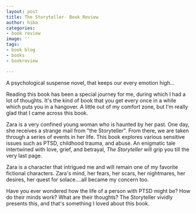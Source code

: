 ```yaml
---
layout: post
title: The Storyteller- Book Review
author: hiba
categories:
- book review
image: ''
tags:
- book blog
- books
- bookreview

---
```

A psychological suspense novel, that keeps our every emotion high...

Reading this book has been a special journey for me, during which I had a lot of thoughts. It's the kind of book that you get every once in a while which puts you in a hangover. A little out of my comfort zone, but I'm really glad that I came across this book.

Zara is a very confined young woman who is haunted by her past. One day, she receives a strange mail from "the Storyteller". From there, we are taken through a series of events in her life. This book explores various sensitive issues such as PTSD, childhood trauma, and abuse. An enigmatic tale intertwined with love, grief, and betrayal, _The Storyteller_ will grip you till the very last page. 

Zara is a character that intrigued me and will remain one of my favorite fictional characters. Zara's mind, her fears, her scars, her nightmares, her desires, her quest for solace....all became my concern too.

Have you ever wondered how the life of a person with PTSD might be? How do their minds work? What are their thoughts? The Storyteller vividly presents this, and that's something I loved about this book.